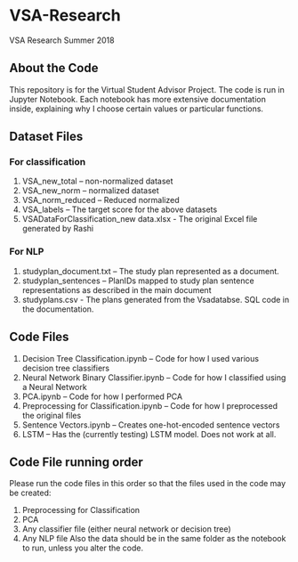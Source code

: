 # VSA-Research
VSA Research Summer 2018

## About the Code
This repository is for the Virtual Student Advisor Project. The code is run in Jupyter Notebook. Each notebook has more extensive documentation inside, explaining why I choose certain values or particular functions.

## Dataset Files
### For classification
1. VSA_new_total – non-normalized dataset
2. VSA_new_norm – normalized dataset
3. VSA_norm_reduced – Reduced normalized
4. VSA_labels – The target score for the above datasets
5. VSADataForClassification_new data.xlsx - The original Excel file generated by Rashi
### For NLP
1. studyplan_document.txt – The study plan represented as a document.
2. studyplan_sentences – PlanIDs mapped to study plan sentence representations as described in the main document
3. studyplans.csv - The plans generated from the Vsadatabse. SQL code in the documentation.
## Code Files
1. Decision Tree Classification.ipynb – Code for how I used various decision tree classifiers
2. Neural Network Binary Classifier.ipynb – Code for how I classified using a Neural Network
3. PCA.ipynb – Code for how I performed PCA
4. Preprocessing for Classification.ipynb – Code for how I preprocessed the original files
5. Sentence Vectors.ipynb – Creates one-hot-encoded sentence vectors
6. LSTM – Has the (currently testing) LSTM model. Does not work at all.
## Code File running order
Please run the code files in this order so that the files used in the code may be created:
1.	Preprocessing for Classification
2.	PCA
3.	Any classifier file (either neural network or decision tree)
4.	Any NLP file
Also the data should be in the same folder as the notebook to run, unless you alter the code.
